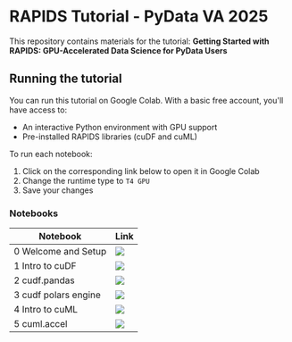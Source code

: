 # RAPIDS Tutorial - PyData VA 2025

This repository contains materials for the tutorial:
**Getting Started with RAPIDS: GPU-Accelerated Data Science for PyData Users**

## Running the tutorial

You can run this tutorial on Google Colab. With a basic free account, you'll have access to:
- An interactive Python environment with GPU support
- Pre-installed RAPIDS libraries (cuDF and cuML)

To run each notebook:
1. Click on the corresponding link below to open it in Google Colab
2. Change the runtime type to `T4 GPU`
3. Save your changes

### Notebooks

| Notebook    | Link |
| ----------- | ----------- |
| 0 Welcome and Setup  | [![](https://colab.research.google.com/assets/colab-badge.svg)](https://colab.research.google.com/github/rapidsai-community/tutorial/blob/main/0.Welcome_and_Setup.ipynb) |
| 1 Intro to cuDF      | [![](https://colab.research.google.com/assets/colab-badge.svg)](https://colab.research.google.com/github/rapidsai-community/tutorial/blob/main/1.Intro_to_cuDF.ipynb) |
| 2 cudf.pandas        | [![](https://colab.research.google.com/assets/colab-badge.svg)](https://colab.research.google.com/github/rapidsai-community/tutorial/blob/main/2.cudf_pandas.ipynb) |
| 3 cudf polars engine | [![](https://colab.research.google.com/assets/colab-badge.svg)](https://colab.research.google.com/github/rapidsai-community/tutorial/blob/main/3.cudf_polars_engine.ipynb) |
| 4 Intro to cuML      | [![](https://colab.research.google.com/assets/colab-badge.svg)](https://colab.research.google.com/github/rapidsai-community/tutorial/blob/main/4.Intro_to_cuML.ipynb) |
| 5 cuml.accel         | [![](https://colab.research.google.com/assets/colab-badge.svg)](https://colab.research.google.com/github/rapidsai-community/tutorial/blob/main/5.cuml_accel.ipynb) |

